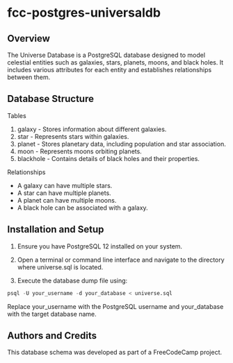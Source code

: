 # fcc-postgres-universaldb
## Overview
The Universe Database is a PostgreSQL database designed to model celestial entities such as galaxies, stars, planets, moons, and black holes. It includes various attributes for each entity and establishes relationships between them.

## Database Structure
Tables
1. galaxy - Stores information about different galaxies.
2. star - Represents stars within galaxies.
3. planet - Stores planetary data, including population and star association.
4. moon - Represents moons orbiting planets.
5. blackhole - Contains details of black holes and their properties.

Relationships
- A galaxy can have multiple stars.
- A star can have multiple planets.
- A planet can have multiple moons.
- A black hole can be associated with a galaxy.

## Installation and Setup
1. Ensure you have PostgreSQL 12 installed on your system.

2. Open a terminal or command line interface and navigate to the directory where universe.sql is located.

3. Execute the database dump file using:
```sql
psql -U your_username -d your_database < universe.sql
```
Replace your_username with the PostgreSQL username and your_database with the target database name.

## Authors and Credits
This database schema was developed as part of a FreeCodeCamp project.

